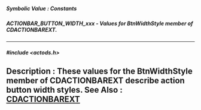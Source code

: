 ##### Symbolic Value : Constants
##### ACTIONBAR_BUTTON_WIDTH_xxx - Values for BtnWidthStyle member of CDACTIONBAREXT.
---
##### #include <actods.h>
**Description :**
These values for the BtnWidthStyle member of CDACTIONBAREXT describe action 
button width styles. 
**See Also :**
[CDACTIONBAREXT](D:/md_files/CDACTIONBAREXT.md)
---
